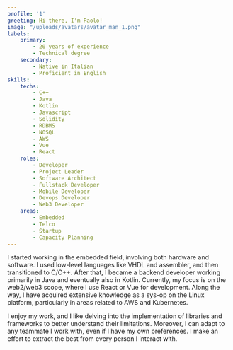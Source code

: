 ```yaml
---
profile: '1'
greeting: Hi there, I'm Paolo!
image: "/uploads/avatars/avatar_man_1.png"
labels:
    primary:
        - 20 years of experience
        - Technical degree
    secondary:
        - Native in Italian
        - Proficient in English
skills:
    techs:
        - C++
        - Java
        - Kotlin
        - Javascript
        - Solidity
        - RDBMS
        - NOSQL
        - AWS
        - Vue
        - React
    roles:
        - Developer
        - Project Leader
        - Software Architect
        - Fullstack Developer
        - Mobile Developer
        - Devops Developer
        - Web3 Developer
    areas:
        - Embedded
        - Telco
        - Startup
        - Capacity Planning
---
```


I started working in the embedded field, involving both hardware and software. I used low-level languages like VHDL and assembler, and then transitioned to C/C++. After that, I became a backend developer working primarily in Java and eventually also in Kotlin. Currently, my focus is on the web2/web3 scope, where I use React or Vue for development. Along the way, I have acquired extensive knowledge as a sys-op on the Linux platform, particularly in areas related to AWS and Kubernetes.

I enjoy my work, and I like delving into the implementation of libraries and frameworks to better understand their limitations. Moreover, I can adapt to any teammate I work with, even if I have my own preferences. I make an effort to extract the best from every person I interact with.